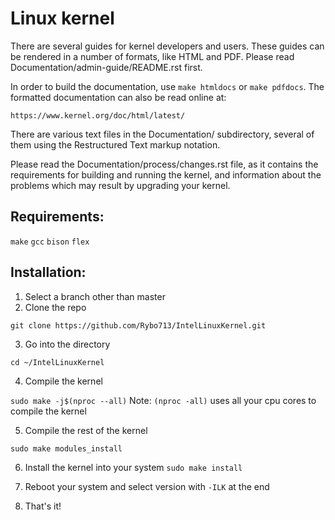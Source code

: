 Linux kernel
============

There are several guides for kernel developers and users. These guides can
be rendered in a number of formats, like HTML and PDF. Please read
Documentation/admin-guide/README.rst first.

In order to build the documentation, use ``make htmldocs`` or
``make pdfdocs``.  The formatted documentation can also be read online at:

    https://www.kernel.org/doc/html/latest/

There are various text files in the Documentation/ subdirectory,
several of them using the Restructured Text markup notation.

Please read the Documentation/process/changes.rst file, as it contains the
requirements for building and running the kernel, and information about
the problems which may result by upgrading your kernel.

## Requirements:
`make`
`gcc`
`bison`
`flex`

## Installation:
1. Select a branch other than master
2. Clone the repo

`git clone https://github.com/Rybo713/IntelLinuxKernel.git`

3. Go into the directory 

`cd ~/IntelLinuxKernel`

4. Compile the kernel

`sudo make -j$(nproc --all)` Note: `(nproc -all)` uses all your cpu cores to compile the kernel

5. Compile the rest of the kernel

`sudo make modules_install`

6. Install the kernel into your system
`sudo make install`

7. Reboot your system and select version with `-ILK` at the end

8. That's it!
